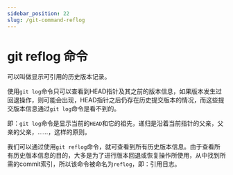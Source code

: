 ```yaml
---
sidebar_position: 22
slug: /git-command-reflog
---
```


# git reflog 命令



可以叫做显示可引用的历史版本记录。

使用`git log`命令只可以查看到HEAD指针及其之前的版本信息，如果版本发生过回退操作，则可能会出现，HEAD指针之后仍存在历史提交版本的情况，而这些提交版本信息通过`git log`命令是看不到的。

即：`git log`命令是显示当前的`HEAD`和它的祖先，递归是沿着当前指针的父亲，父亲的父亲，……，这样的原则。

我们可以通过使用`git reflog`命令，就可查看到所有历史版本信息。由于查看所有历史版本信息的目的，大多是为了进行版本回退或恢复操作所使用，从中找到所需的commit索引，所以该命令被命名为`reflog`，即：引用日志。



